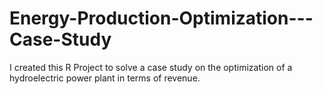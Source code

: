 # Energy-Production-Optimization---Case-Study
I created this R Project to solve a case study on the optimization of a hydroelectric power plant in terms of revenue. 
